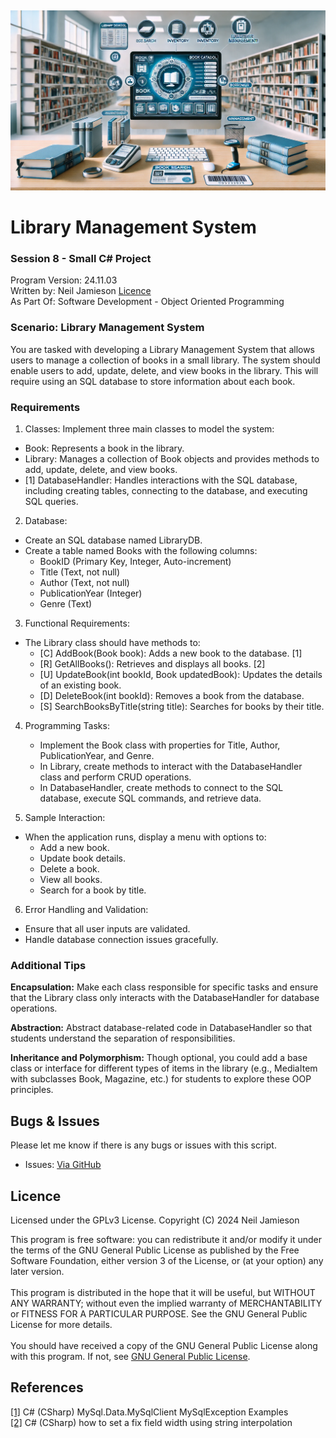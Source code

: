 ﻿﻿<div align="center">
    <a href="https://github.com/Valikahn/Library-Management-System" target="_blank">
        <img alt="lamp" src="https://github.com/Valikahn/Library-Management-System/blob/master/img/lms_img.png">
    </a>
</div>


# Library Management System

### Session 8 - Small C# Project

Program Version:  24.11.03<br />
Written by:  Neil Jamieson [Licence](#licence)<br />
As Part Of:  Software Development - Object Oriented Programming

### Scenario: Library Management System
You are tasked with developing a Library Management System that allows users to manage a collection of books in a small library. The system should enable users to add, update, delete, and view books in the library. This will require using an SQL database to store information about each book.

### Requirements

1.	Classes: Implement three main classes to model the system:
* Book: Represents a book in the library.
* Library: Manages a collection of Book objects and provides methods to add, update, delete, and view books.
* [1] DatabaseHandler: Handles interactions with the SQL database, including creating tables, connecting to the database, and executing SQL queries.

2.	Database:
* Create an SQL database named LibraryDB.
* Create a table named Books with the following columns:
	* BookID (Primary Key, Integer, Auto-increment)
	* Title (Text, not null)
	* Author (Text, not null)
	* PublicationYear (Integer)
	* Genre (Text)

3.	Functional Requirements:
* The Library class should have methods to:
	* [C] AddBook(Book book): Adds a new book to the database. [1]
	* [R] GetAllBooks(): Retrieves and displays all books. [2]
	* [U] UpdateBook(int bookId, Book updatedBook): Updates the details of an existing book.
	* [D] DeleteBook(int bookId): Removes a book from the database.
	* [S] SearchBooksByTitle(string title): Searches for books by their title.

4.	Programming Tasks:
	* Implement the Book class with properties for Title, Author, PublicationYear, and Genre.
	* In Library, create methods to interact with the DatabaseHandler class and perform CRUD operations.
	* In DatabaseHandler, create methods to connect to the SQL database, execute SQL commands, and retrieve data.

5.	Sample Interaction:
* When the application runs, display a menu with options to:
	* Add a new book.
	* Update book details.
	* Delete a book.
	* View all books.
	* Search for a book by title.

6.	Error Handling and Validation:
* Ensure that all user inputs are validated.
* Handle database connection issues gracefully.

### Additional Tips
**Encapsulation:** Make each class responsible for specific tasks and ensure that the Library class only interacts with the DatabaseHandler for database operations.

**Abstraction:** Abstract database-related code in DatabaseHandler so that students understand the separation of responsibilities.

**Inheritance and Polymorphism:** Though optional, you could add a base class or interface for different types of items in the library (e.g., MediaItem with subclasses Book, Magazine, etc.) for students to explore these OOP principles.

## Bugs & Issues
Please let me know if there is any bugs or issues with this script.
* Issues: <a href="https://github.com/Valikahn/Library-Management-System/issues">Via GitHub</a>

## Licence
Licensed under the GPLv3 License.
Copyright (C) 2024 Neil Jamieson

This program is free software: you can redistribute it and/or modify it under the terms of the GNU General Public License as published by the Free Software Foundation, either version 3 of the License, or (at your option) any later version.<br /><br />
This program is distributed in the hope that it will be useful, but WITHOUT ANY WARRANTY; without even the implied warranty of MERCHANTABILITY or FITNESS FOR A PARTICULAR PURPOSE.  See the GNU General Public License for more details.<br /><br />
You should have received a copy of the GNU General Public License along with this program. If not, see <a href="https://www.gnu.org/licenses/gpl-3.0.en.html">GNU General Public License</a>.<br />

## References
<a href="https://csharp.hotexamples.com/examples/MySql.Data.MySqlClient/MySqlException/-/php-mysqlexception-class-examples.html" target="_blank">[1]</a> C# (CSharp) MySql.Data.MySqlClient MySqlException Examples<br />
<a href="https://stackoverflow.com/questions/48478323/c-sharp-how-to-set-a-fix-field-width-using-string-interpolation" target="_blank">[2]</a> C# (CSharp) how to set a fix field width using string interpolation